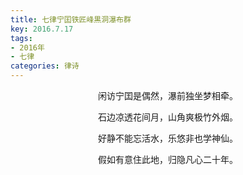 ```yaml
---
title: 七律宁囯铁匠峰黒洞瀑布群
key: 2016.7.17
tags: 
- 2016年 
- 七律
categories: 律诗
---
```


<p align="center">闲访宁囯是偶然，瀑前独坐梦相牵。
</p>
<p align="center">石边凉透花间月，山角爽极竹外烟。
</p>
<p align="center">好静不能忘活水，乐悠非也学神仙。
</p>
<p align="center">假如有意住此地，归隐凡心二十年。
</p>
